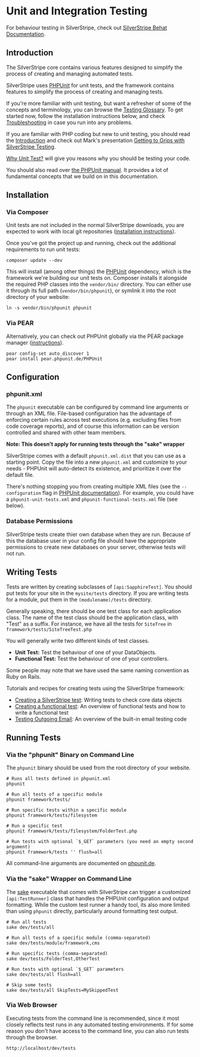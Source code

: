 # Unit and Integration Testing

For behaviour testing in SilverStripe, check out [SilverStripe Behat Documentation](https://github.com/silverstripe-labs/silverstripe-behat-extension/).

## Introduction

The SilverStripe core contains various features designed to simplify the process of creating and managing automated tests.

SilverStripe uses [PHPUnit](http://www.phpunit.de) for unit tests, and the framework contains features to simplify the
process of creating and managing tests.

If you're more familiar with unit testing, but want a refresher of some of the concepts and terminology, you can browse
the [Testing Glossary](glossary). To get started now, follow the installation instructions below, and check
[Troubleshooting](testing-guide-troubleshooting) in case you run into any problems.

If you are familiar with PHP coding but new to unit testing, you should read the [Introduction](/topics/testing) and
check out Mark's presentation [Getting to Grips with SilverStripe Testing](http://www.slideshare.net/maetl/getting-to-grips-with-silverstripe-testing).

[Why Unit Test?](why-should-i-test) will give you reasons why you should be testing your code.

You should also read over [the PHPUnit manual](http://www.phpunit.de/manual/current/en/). It provides a lot of
fundamental concepts that we build on in this documentation.

## Installation

### Via Composer

Unit tests are not included in the normal SilverStripe downloads, you are expected to work with local git repositories
([installation instructions](/installation/composer)).

Once you've got the project up and running, check out the additional requirements to run unit tests:

	composer update --dev

This will install (among other things) the [PHPUnit](http://www.phpunit.de/) dependency, which is the framework we're
building our unit tests on. Composer installs it alongside the required PHP classes into the `vendor/bin/` directory.
You can either use it through its full path (`vendor/bin/phpunit`), or symlink it into the root directory of your website:

	ln -s vendor/bin/phpunit phpunit

### Via PEAR

Alternatively, you can check out PHPUnit globally via the PEAR package manager
([instructions](https://github.com/sebastianbergmann/phpunit/)).

	pear config-set auto_discover 1
	pear install pear.phpunit.de/PHPUnit

## Configuration

### phpunit.xml

The `phpunit` executable can be configured by command line arguments or through an XML file. File-based configuration has
the advantage of enforcing certain rules across test executions (e.g. excluding files from code coverage reports), and
of course this information can be version controlled and shared with other team members.

**Note: This doesn't apply for running tests through the "sake" wrapper**

SilverStripe comes with a default `phpunit.xml.dist` that you can use as a starting point. Copy the file into a new
`phpunit.xml` and customize to your needs - PHPUnit will auto-detect its existence, and prioritize it over the default
file.

There's nothing stopping you from creating multiple XML files (see the `--configuration` flag in
[PHPUnit documentation](http://www.phpunit.de/manual/current/en/textui.html)). For example, you could have a
`phpunit-unit-tests.xml` and `phpunit-functional-tests.xml` file (see below).

### Database Permissions

SilverStripe tests create thier own database when they are run. Because of this the database user in your config file
should have the appropriate permissions to create new databases on your server, otherwise tests will not run.

## Writing Tests

Tests are written by creating subclasses of `[api:SapphireTest]`.  You should put tests for your site in the
`mysite/tests` directory.  If you are writing tests for a module, put them in the `(modulename)/tests` directory.

Generally speaking, there should be one test class for each application class.  The name of the test class should be the
application class, with "Test" as a suffix.  For instance, we have all the tests for `SiteTree` in
`framework/tests/SiteTreeTest.php`

You will generally write two different kinds of test classes.

*  **Unit Test:** Test the behaviour of one of your DataObjects.
*  **Functional Test:** Test the behaviour of one of your controllers.

Some people may note that we have used the same naming convention as Ruby on Rails.

Tutorials and recipes for creating tests using the SilverStripe framework:

* [Creating a SilverStripe test](creating-a-silverstripe-test): Writing tests to check core data objects
* [Creating a functional test](creating-a-functional-test): An overview of functional tests and how to write a functional test
* [Testing Outgoing Email](testing-email): An overview of the built-in email testing code

## Running Tests

### Via the "phpunit" Binary on Command Line

The `phpunit` binary should be used from the root directory of your website.

	# Runs all tests defined in phpunit.xml
	phpunit

	# Run all tests of a specific module
	phpunit framework/tests/

	# Run specific tests within a specific module
	phpunit framework/tests/filesystem

	# Run a specific test
	phpunit framework/tests/filesystem/FolderTest.php

	# Run tests with optional `$_GET` parameters (you need an empty second argument)
	phpunit framework/tests '' flush=all

All command-line arguments are documented on
[phpunit.de](http://www.phpunit.de/manual/current/en/textui.html).

### Via the "sake" Wrapper on Command Line

The [sake](/topics/commandline) executable that comes with SilverStripe can trigger a customized
`[api:TestRunner]` class that handles the PHPUnit configuration and output formatting.
While the custom test runner a handy tool, its also more limited than using `phpunit` directly,
particularly around formatting test output.

	# Run all tests
	sake dev/tests/all

	# Run all tests of a specific module (comma-separated)
	sake dev/tests/module/framework,cms

	# Run specific tests (comma-separated)
	sake dev/tests/FolderTest,OtherTest

	# Run tests with optional `$_GET` parameters
	sake dev/tests/all flush=all

	# Skip some tests
	sake dev/tests/all SkipTests=MySkippedTest

### Via Web Browser

Executing tests from the command line is recommended, since it most closely reflects
test runs in any automated testing environments. If for some reason you don't have
access to the command line, you can also run tests through the browser.

	http://localhost/dev/tests
